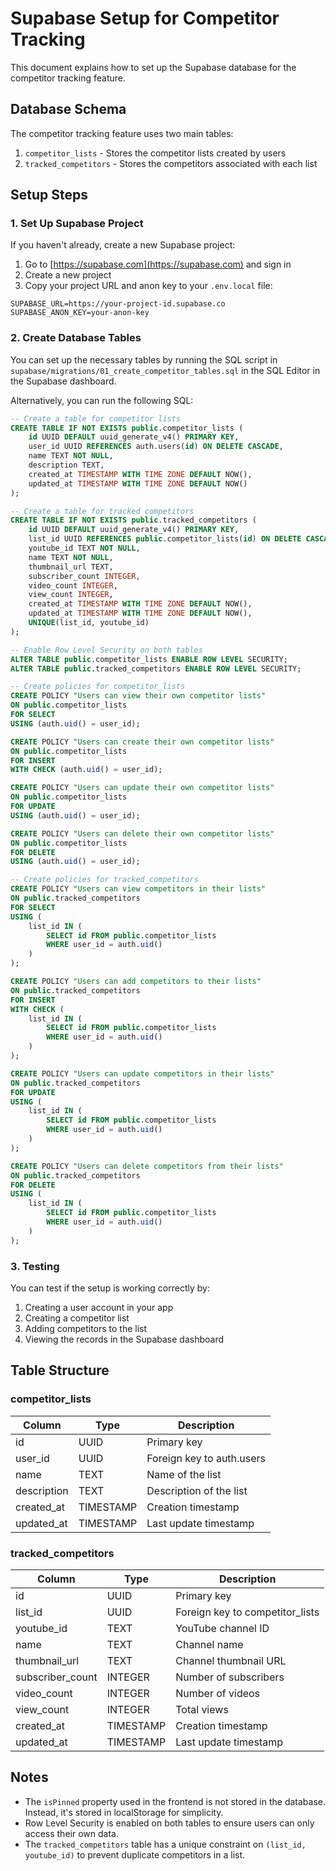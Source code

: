 # Supabase Setup for Competitor Tracking

This document explains how to set up the Supabase database for the competitor tracking feature.

## Database Schema

The competitor tracking feature uses two main tables:

1. `competitor_lists` - Stores the competitor lists created by users
2. `tracked_competitors` - Stores the competitors associated with each list

## Setup Steps

### 1. Set Up Supabase Project

If you haven't already, create a new Supabase project:

1. Go to [https://supabase.com](https://supabase.com) and sign in
2. Create a new project
3. Copy your project URL and anon key to your `.env.local` file:

```
SUPABASE_URL=https://your-project-id.supabase.co
SUPABASE_ANON_KEY=your-anon-key
```

### 2. Create Database Tables

You can set up the necessary tables by running the SQL script in `supabase/migrations/01_create_competitor_tables.sql` in the SQL Editor in the Supabase dashboard.

Alternatively, you can run the following SQL:

```sql
-- Create a table for competitor lists
CREATE TABLE IF NOT EXISTS public.competitor_lists (
    id UUID DEFAULT uuid_generate_v4() PRIMARY KEY,
    user_id UUID REFERENCES auth.users(id) ON DELETE CASCADE,
    name TEXT NOT NULL,
    description TEXT,
    created_at TIMESTAMP WITH TIME ZONE DEFAULT NOW(),
    updated_at TIMESTAMP WITH TIME ZONE DEFAULT NOW()
);

-- Create a table for tracked competitors
CREATE TABLE IF NOT EXISTS public.tracked_competitors (
    id UUID DEFAULT uuid_generate_v4() PRIMARY KEY,
    list_id UUID REFERENCES public.competitor_lists(id) ON DELETE CASCADE,
    youtube_id TEXT NOT NULL,
    name TEXT NOT NULL,
    thumbnail_url TEXT,
    subscriber_count INTEGER,
    video_count INTEGER,
    view_count INTEGER,
    created_at TIMESTAMP WITH TIME ZONE DEFAULT NOW(),
    updated_at TIMESTAMP WITH TIME ZONE DEFAULT NOW(),
    UNIQUE(list_id, youtube_id)
);

-- Enable Row Level Security on both tables
ALTER TABLE public.competitor_lists ENABLE ROW LEVEL SECURITY;
ALTER TABLE public.tracked_competitors ENABLE ROW LEVEL SECURITY;

-- Create policies for competitor_lists
CREATE POLICY "Users can view their own competitor lists" 
ON public.competitor_lists
FOR SELECT 
USING (auth.uid() = user_id);

CREATE POLICY "Users can create their own competitor lists" 
ON public.competitor_lists
FOR INSERT 
WITH CHECK (auth.uid() = user_id);

CREATE POLICY "Users can update their own competitor lists" 
ON public.competitor_lists
FOR UPDATE 
USING (auth.uid() = user_id);

CREATE POLICY "Users can delete their own competitor lists" 
ON public.competitor_lists
FOR DELETE 
USING (auth.uid() = user_id);

-- Create policies for tracked_competitors
CREATE POLICY "Users can view competitors in their lists" 
ON public.tracked_competitors
FOR SELECT 
USING (
    list_id IN (
        SELECT id FROM public.competitor_lists 
        WHERE user_id = auth.uid()
    )
);

CREATE POLICY "Users can add competitors to their lists" 
ON public.tracked_competitors
FOR INSERT 
WITH CHECK (
    list_id IN (
        SELECT id FROM public.competitor_lists 
        WHERE user_id = auth.uid()
    )
);

CREATE POLICY "Users can update competitors in their lists" 
ON public.tracked_competitors
FOR UPDATE 
USING (
    list_id IN (
        SELECT id FROM public.competitor_lists 
        WHERE user_id = auth.uid()
    )
);

CREATE POLICY "Users can delete competitors from their lists" 
ON public.tracked_competitors
FOR DELETE 
USING (
    list_id IN (
        SELECT id FROM public.competitor_lists 
        WHERE user_id = auth.uid()
    )
);
```

### 3. Testing

You can test if the setup is working correctly by:

1. Creating a user account in your app
2. Creating a competitor list
3. Adding competitors to the list
4. Viewing the records in the Supabase dashboard

## Table Structure

### competitor_lists

| Column | Type | Description |
|--------|------|-------------|
| id | UUID | Primary key |
| user_id | UUID | Foreign key to auth.users |
| name | TEXT | Name of the list |
| description | TEXT | Description of the list |
| created_at | TIMESTAMP | Creation timestamp |
| updated_at | TIMESTAMP | Last update timestamp |

### tracked_competitors

| Column | Type | Description |
|--------|------|-------------|
| id | UUID | Primary key |
| list_id | UUID | Foreign key to competitor_lists |
| youtube_id | TEXT | YouTube channel ID |
| name | TEXT | Channel name |
| thumbnail_url | TEXT | Channel thumbnail URL |
| subscriber_count | INTEGER | Number of subscribers |
| video_count | INTEGER | Number of videos |
| view_count | INTEGER | Total views |
| created_at | TIMESTAMP | Creation timestamp |
| updated_at | TIMESTAMP | Last update timestamp |

## Notes

- The `isPinned` property used in the frontend is not stored in the database. Instead, it's stored in localStorage for simplicity.
- Row Level Security is enabled on both tables to ensure users can only access their own data.
- The `tracked_competitors` table has a unique constraint on `(list_id, youtube_id)` to prevent duplicate competitors in a list. 